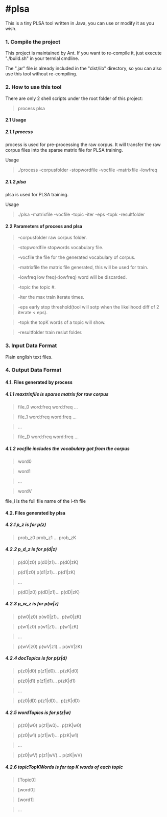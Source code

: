 #plsa
====

This is a tiny PLSA tool written in Java, you can use or modify it as you wish.

### 1. Compile the project
This project is maintained by Ant. If you want to re-compile it,
just execute "./build.sh" in your termial cmdline.

The ".jar" file is already included in the "dist/lib" directory, 
so you can also use this tool without re-compiling.

### 2. How to use this tool 
There are only 2 shell scripts under the root folder of this project: 
> process 
> plsa

#### 2.1 Usage
##### 2.1.1 process 
process is used for pre-processing the raw corpus. It will transfer the raw 
corpus files into the sparse matrix file for PLSA training.

Usage
> ./process -corpusfolder <file> -stopwordfile <file> -vocfile <file> 
            -matrixfile <file> -lowfreq <int>

##### 2.1.2 plsa
plsa is used for PLSA training.

Usage
> ./plsa    -matrixfile <file> -vocfile <file> -topic <int> -iter <int> 
            -eps <double> -topk <int> -resultfolder <file>

#### 2.2 Parameters of process and plsa
> -corpusfolder   raw corpus folder.

> -stopwordfile   stopwords vocabulary file. 

> -vocfile        the file for the generated vocabulary of corpus.

> -matrixfile     the matrix file generated, this will be used for train. 

> -lowfreq        low freq(<lowfreq) word will be discarded.

> -topic          the topic #.

> -iter           the max train iterate times. 

> -eps            early stop threshold(tool will sotp when the likelihood diff of 2 iterate < eps). 

> -topk           the topK words of a topic will show.

> -resultfolder   train reslut folder.


### 3. Input Data Format
Plain english text files.

### 4. Output Data Format
#### 4.1. Files generated by process
##### 4.1.1 maxtrixfile is sparse matrix for raw corpus
> file_0 word:freq word:freq ...

> file_1 word:freq word:freq ...

> ...

> file_D word:freq word:freq ...

##### 4.1.2 vocfile includes the vocabulary got from the corpus 
> word0

> word1

> ...

> wordV

file_i is the full file name of the i-th file

#### 4.2. Files generated by plsa 
##### 4.2.1 p_z is for p(z)
> prob_z0 prob_z1 ... prob_zK

##### 4.2.2 p_d_z is for p(d|z)
> p(d0|z0) p(d0|z1)... p(d0|zK)

> p(d1|z0) p(d1|z1)... p(d1|zK)

> ...

> p(dD|z0) p(dD|z1)... p(dD|zK)

##### 4.2.3 p_w_z is for p(w|z)
> p(w0|z0) p(w0|z1)... p(w0|zK)

> p(w1|z0) p(w1|z1)... p(w1|zK)

> ...

> p(wV|z0) p(wV|z1)... p(wV|zK)

##### 4.2.4 docTopics is for p(z|d)
> p(z0|d0) p(z1|d0)... p(zK|d0)

> p(z0|d1) p(z1|d1)... p(zK|d1)

> ...

> p(z0|dD) p(z1|dD)... p(zK|dD)

##### 4.2.5 wordTopics is for p(z|w)
> p(z0|w0) p(z1|w0)... p(zK|w0)

> p(z0|w1) p(z1|w1)... p(zK|w1)

> ...

> p(z0|wV) p(z1|wV)... p(zK|wV)

##### 4.2.6 topicTopKWords is for top K words of each topic
> [Topic0]

> [word0]

> [word1]

> ...
